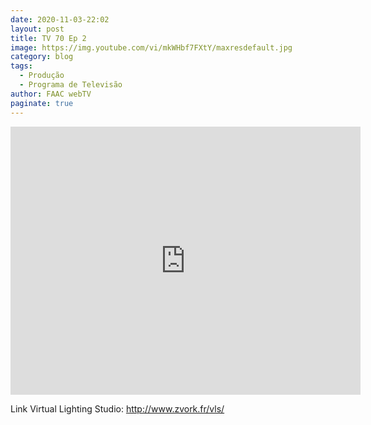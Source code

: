 ```yaml
---
date: 2020-11-03-22:02
layout: post
title: TV 70 Ep 2
image: https://img.youtube.com/vi/mkWHbf7FXtY/maxresdefault.jpg
category: blog
tags:
  - Produção 
  - Programa de Televisão
author: FAAC webTV
paginate: true
---
```


<iframe src="https://www.facebook.com/plugins/video.php?height=314&href=https%3A%2F%2Fwww.facebook.com%2Ffaacwebtv%2Fvideos%2F445881066380199%2F&show_text=true&width=560" width="560" height="429" style="border:none;overflow:hidden" scrolling="no" frameborder="0" allowfullscreen="true" allow="autoplay; clipboard-write; encrypted-media; picture-in-picture; web-share" allowFullScreen="true"></iframe>

Link Virtual Lighting Studio: 
http://www.zvork.fr/vls/
